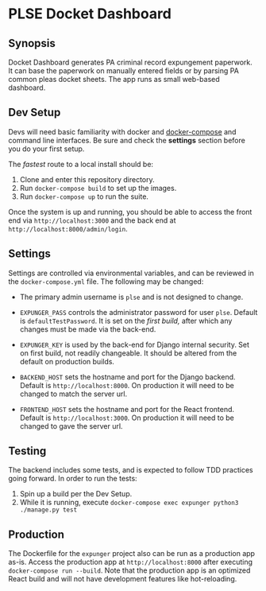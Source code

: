 # PLSE Docket Dashboard

## Synopsis

Docket Dashboard generates PA criminal record expungement paperwork.  It can
base the paperwork on manually entered fields or by parsing PA common pleas
docket sheets.  The app runs as small web-based dashboard.

## Dev Setup

Devs will need basic familiarity with docker and
[docker-compose](https://docs.docker.com/compose/) and command line interfaces.
Be sure and check the **settings** section before you do your first setup.

The *fastest* route to a local install should be:

1. Clone and enter this repository directory.
2. Run `docker-compose build` to set up the images.
3. Run `docker-compose up` to run the suite.

Once the system is up and running, you should be able to access the front end
via `http://localhost:3000` and the back end at
`http://localhost:8000/admin/login`.

## Settings

Settings are controlled via environmental variables, and can be reviewed in the
`docker-compose.yml` file.  The following may be changed:

- The primary admin username is `plse` and is not designed to change.
- `EXPUNGER_PASS` controls the administrator password for user `plse`.  Default is
  `defaultTestPassword`. It is set on the *first build,* after which any
  changes must be made via the back-end.
- `EXPUNGER_KEY` is used by the back-end for Django internal security.
  Set on first build, not readily changeable.  It should be altered from the
  default on production builds.
- `BACKEND_HOST` sets the hostname and port for the Django backend. Default is
  `http://localhost:8000`. On production it will need to be changed to match
  the server url.
   
- `FRONTEND_HOST` sets the hostname and port for the React frontend. Default is
  `http://localhost:3000`. On production it will need to be changed to gave the
   server url.


## Testing

The backend includes some tests, and is expected to follow TDD practices going
forward.  In order to run the tests:

1. Spin up a build per the Dev Setup.
2. While it is running, execute `docker-compose exec expunger python3
   ./manage.py test`

## Production

The Dockerfile for the `expunger` project also can be run as a production app
as-is. Access the production app at `http://localhost:8000` after executing
`docker-compose run --build`. Note that the production app is an optimized React
build and will not have development features like hot-reloading.
